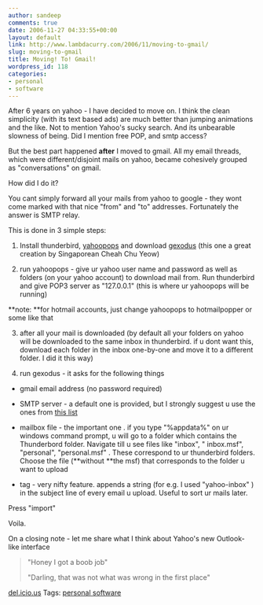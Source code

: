 ```yaml
---
author: sandeep
comments: true
date: 2006-11-27 04:33:55+00:00
layout: default
link: http://www.lambdacurry.com/2006/11/moving-to-gmail/
slug: moving-to-gmail
title: Moving! To! Gmail!
wordpress_id: 118
categories:
- personal
- software
---
```


After 6 years on yahoo - I have decided to move on. I think the clean simplicity (with its text based ads) are much better than jumping animations and the like. Not to mention Yahoo's sucky search. And its unbearable slowness of being. Did I mention free POP, and smtp access?

But the best part happened **after** I moved to gmail. All my email threads, which were different/disjoint mails on yahoo, became cohesively grouped as "conversations" on gmail.

How did I do it?

You cant simply forward all your mails from yahoo to google - they wont come marked with that nice "from" and "to" addresses. Fortunately the answer is SMTP relay.

This is done in 3 simple steps:

1. Install thunderbird, [yahoopops](http://yahoopops.sourceforge.net/) and download [gexodus](http://blog.codefront.net/2004/06/21/gexodus-a-graphical-gmail-import-tool/) (this one a great creation by Singaporean Cheah Chu Yeow)

2. run yahoopops - give ur yahoo user name and password as well as folders (on your yahoo account) to download mail from. Run thunderbird and give POP3 server as "127.0.0.1" (this is where ur yahoopops will be running)

**note: **for hotmail accounts, just change yahoopops to hotmailpopper or some like that

3. after all your mail is downloaded (by default all your folders on yahoo will be downloaded to the same inbox in thunderbird. if u dont want this, download each folder in the inbox one-by-one and move it to a different folder. I did it this way)

4. run gexodus - it asks for the following things



	
  * gmail email address (no password required)

	
  * SMTP server - a default one is provided, but I strongly suggest u use the ones from [this list ](http://www.dnsstuff.com/tools/lookup.ch?name=gmail.com&type=MX)

	
  * mailbox file - the important one . if you type "%appdata%" on ur windows command prompt, u will go to a folder which contains the Thunderbord folder. Navigate till u see files like "inbox", " inbox.msf", "personal", "personal.msf" . These correspond to ur thunderbird folders. Choose the file (**without **the msf) that corresponds to the folder u want to upload

	
  * tag - very nifty feature. appends a string (for e.g. I used "yahoo-inbox" ) in the subject line of every email u upload. Useful to sort ur mails later.


Press "import"

Voila.

On a closing note - let me share what I think about Yahoo's new Outlook-like interface


<blockquote>"Honey I got a boob job"

"Darling, that was not what was wrong in the first place"</blockquote>


[del.icio.us](http://del.icio.us) Tags: [personal ](http://del.icio.us/sss8ue/personal)[software](http://del.icio.us/sss8ue/software)
